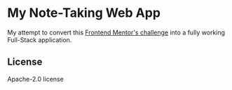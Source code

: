 # My Note-Taking Web App

My attempt to convert this [Frontend Mentor's challenge](https://www.frontendmentor.io/challenges/note-taking-web-app-773r7bUfOG) into a fully working Full-Stack application.

## License
Apache-2.0 license

